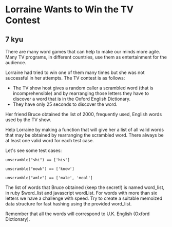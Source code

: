 # Lorraine Wants to Win the TV Contest
## 7 kyu

There are many word games that can help to make our minds more agile. Many TV programs, in different countries, use them as entertainment for the audience.

Lorraine had tried to win one of them many times but she was not successful in her attempts. The TV contest is as follows:

- The TV show host gives a random caller a scrambled word (that is incomprehensible) and by rearranging those letters they have to discover a word that is in the Oxford English Dictionary.
- They have only 25 seconds to discover the word.

Her friend Bruce obtained the list of 2000, frequently used, English words used by the TV show.

Help Lorraine by making a function that will give her a list of all valid words that may be obtained by rearranging the scrambled word. There always be at least one valid word for each test case.

Let's see some test cases:
```
unscramble("shi") == ['his']

unscramble("nowk") == ['know']

unscramble("amle") == ['male', 'meal']
```
The list of words that Bruce obtained (keep the secret!) is named word_list, in ruby $word_list and javascript wordList. For words with more than six letters we have a challenge with speed. Try to create a suitable memoized data structure for fast hashing using the provided word_list.

Remember that all the words will correspond to U.K. English (Oxford Dictionary).


